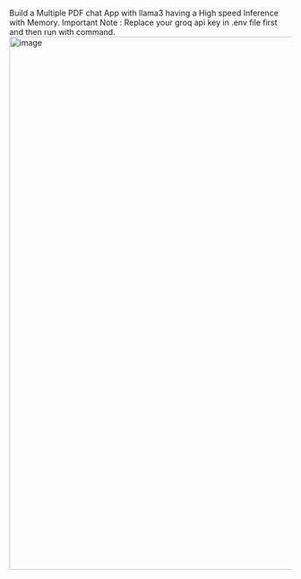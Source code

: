 Build a Multiple PDF chat App with llama3 having a High speed Inference with Memory.
Important Note : Replace your groq api key in .env file first and then run with command.
<img width="950" alt="image" src="https://github.com/InsightEdge01/Multi-PDF-llama3Chat/assets/131486782/91f76aae-2d7f-45c9-b898-d6f25a64fd73">
